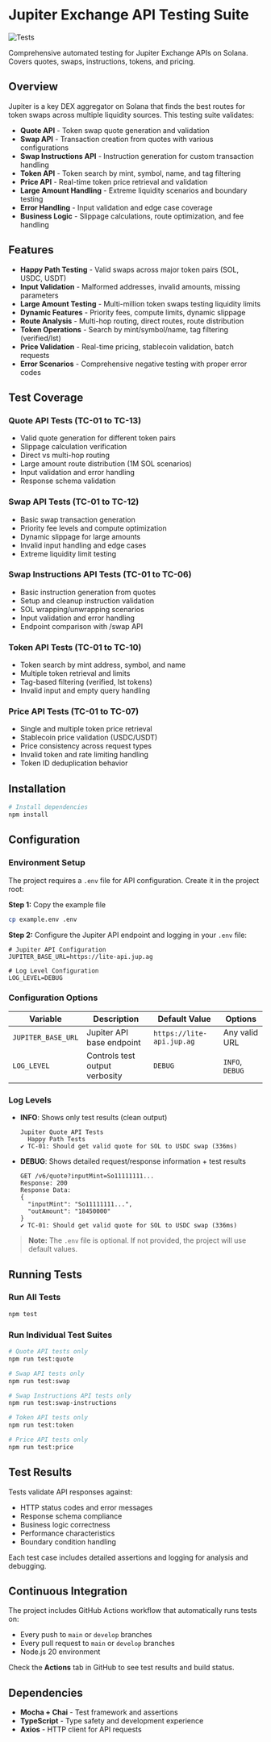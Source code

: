 # Jupiter Exchange API Testing Suite

![Tests](https://github.com/Dakatalol/YordanIliev_BlockChainAPI_Challenge/workflows/Test%20Suite/badge.svg)

Comprehensive automated testing for Jupiter Exchange APIs on Solana. Covers quotes, swaps, instructions, tokens, and pricing.

## Overview

Jupiter is a key DEX aggregator on Solana that finds the best routes for token swaps across multiple liquidity sources. This testing suite validates:

- **Quote API** - Token swap quote generation and validation
- **Swap API** - Transaction creation from quotes with various configurations
- **Swap Instructions API** - Instruction generation for custom transaction handling
- **Token API** - Token search by mint, symbol, name, and tag filtering
- **Price API** - Real-time token price retrieval and validation
- **Large Amount Handling** - Extreme liquidity scenarios and boundary testing
- **Error Handling** - Input validation and edge case coverage
- **Business Logic** - Slippage calculations, route optimization, and fee handling

## Features

- **Happy Path Testing** - Valid swaps across major token pairs (SOL, USDC, USDT)
- **Input Validation** - Malformed addresses, invalid amounts, missing parameters
- **Large Amount Testing** - Multi-million token swaps testing liquidity limits
- **Dynamic Features** - Priority fees, compute limits, dynamic slippage
- **Route Analysis** - Multi-hop routing, direct routes, route distribution
- **Token Operations** - Search by mint/symbol/name, tag filtering (verified/lst)
- **Price Validation** - Real-time pricing, stablecoin validation, batch requests
- **Error Scenarios** - Comprehensive negative testing with proper error codes

## Test Coverage

### Quote API Tests (TC-01 to TC-13)

- Valid quote generation for different token pairs
- Slippage calculation verification
- Direct vs multi-hop routing
- Large amount route distribution (1M SOL scenarios)
- Input validation and error handling
- Response schema validation

### Swap API Tests (TC-01 to TC-12)

- Basic swap transaction generation
- Priority fee levels and compute optimization
- Dynamic slippage for large amounts
- Invalid input handling and edge cases
- Extreme liquidity limit testing

### Swap Instructions API Tests (TC-01 to TC-06)

- Basic instruction generation from quotes
- Setup and cleanup instruction validation
- SOL wrapping/unwrapping scenarios
- Input validation and error handling
- Endpoint comparison with /swap API

### Token API Tests (TC-01 to TC-10)

- Token search by mint address, symbol, and name
- Multiple token retrieval and limits
- Tag-based filtering (verified, lst tokens)
- Invalid input and empty query handling

### Price API Tests (TC-01 to TC-07)

- Single and multiple token price retrieval
- Stablecoin price validation (USDC/USDT)
- Price consistency across request types
- Invalid token and rate limiting handling
- Token ID deduplication behavior

## Installation

```bash
# Install dependencies
npm install
```

## Configuration

### Environment Setup

The project requires a `.env` file for API configuration. Create it in the project root:

**Step 1:** Copy the example file

```bash
cp example.env .env
```

**Step 2:** Configure the Jupiter API endpoint and logging in your `.env` file:

```env
# Jupiter API Configuration
JUPITER_BASE_URL=https://lite-api.jup.ag

# Log Level Configuration
LOG_LEVEL=DEBUG
```

### Configuration Options

| Variable           | Description                    | Default Value             | Options         |
| ------------------ | ------------------------------ | ------------------------- | --------------- |
| `JUPITER_BASE_URL` | Jupiter API base endpoint      | `https://lite-api.jup.ag` | Any valid URL   |
| `LOG_LEVEL`        | Controls test output verbosity | `DEBUG`                   | `INFO`, `DEBUG` |

### Log Levels

- **INFO**: Shows only test results (clean output)

  ```
  Jupiter Quote API Tests
    Happy Path Tests
  ✔ TC-01: Should get valid quote for SOL to USDC swap (336ms)
  ```

- **DEBUG**: Shows detailed request/response information + test results
  ```
  GET /v6/quote?inputMint=So11111111...
  Response: 200
  Response Data:
  {
    "inputMint": "So11111111...",
    "outAmount": "18450000"
  }
  ✔ TC-01: Should get valid quote for SOL to USDC swap (336ms)
  ```

> **Note:** The `.env` file is optional. If not provided, the project will use default values.

## Running Tests

### Run All Tests

```bash
npm test
```

### Run Individual Test Suites

```bash
# Quote API tests only
npm run test:quote

# Swap API tests only
npm run test:swap

# Swap Instructions API tests only
npm run test:swap-instructions

# Token API tests only
npm run test:token

# Price API tests only
npm run test:price
```

## Test Results

Tests validate API responses against:

- HTTP status codes and error messages
- Response schema compliance
- Business logic correctness
- Performance characteristics
- Boundary condition handling

Each test case includes detailed assertions and logging for analysis and debugging.

## Continuous Integration

The project includes GitHub Actions workflow that automatically runs tests on:

- Every push to `main` or `develop` branches
- Every pull request to `main` or `develop` branches
- Node.js 20 environment

Check the **Actions** tab in GitHub to see test results and build status.

## Dependencies

- **Mocha + Chai** - Test framework and assertions
- **TypeScript** - Type safety and development experience
- **Axios** - HTTP client for API requests
